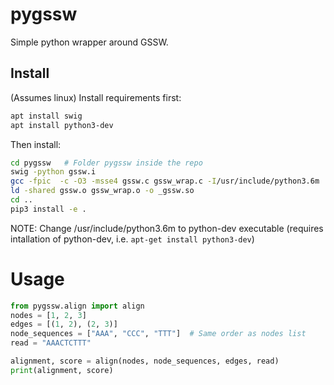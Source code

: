 
# pygssw
Simple python wrapper around GSSW.

## Install
(Assumes linux)
Install requirements first:
```bash
apt install swig
apt install python3-dev

```
Then install:
```bash
cd pygssw   # Folder pygssw inside the repo
swig -python gssw.i
gcc -fpic  -c -O3 -msse4 gssw.c gssw_wrap.c -I/usr/include/python3.6m
ld -shared gssw.o gssw_wrap.o -o _gssw.so
cd ..
pip3 install -e .
```
NOTE: Change /usr/include/python3.6m to python-dev executable (requires intallation of python-dev, i.e. `apt-get install python3-dev`)

# Usage
```python
from pygssw.align import align
nodes = [1, 2, 3] 
edges = [(1, 2), (2, 3)]
node_sequences = ["AAA", "CCC", "TTT"]  # Same order as nodes list
read = "AAACTCTTT"

alignment, score = align(nodes, node_sequences, edges, read)
print(alignment, score)
```



